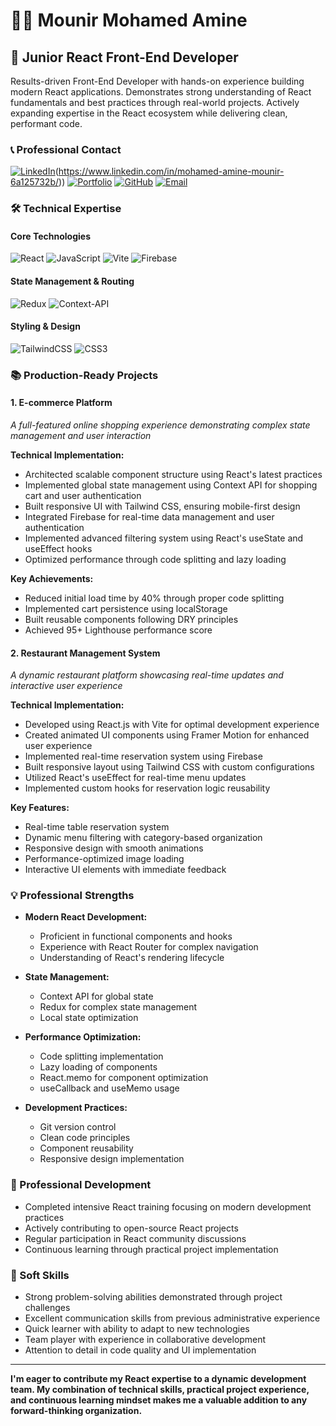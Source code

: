 # 👨‍💻 Mounir Mohamed Amine

## 🚀 Junior React Front-End Developer

Results-driven Front-End Developer with hands-on experience building modern React applications. Demonstrates strong understanding of React fundamentals and best practices through real-world projects. Actively expanding expertise in the React ecosystem while delivering clean, performant code.

### 📞 Professional Contact

[![LinkedIn](https://img.shields.io/badge/LinkedIn-%230077B5.svg?logo=linkedin&logoColor=white)]([https://www.linkedin.com/in/mohamed-amine-mounir/])(https://www.linkedin.com/in/mohamed-amine-mounir-6a125732b/))
[![Portfolio](https://img.shields.io/badge/Portfolio-%23000000.svg?style=for-the-badge&logo=firefox&logoColor=#FF7139)](https://mounir-mohamed-amine.vercel.app/)
[![GitHub](https://img.shields.io/badge/GitHub-%23121011.svg?style=for-the-badge&logo=github&logoColor=white)](https://github.com/Mohamed-amine-Mr)
[![Email](https://img.shields.io/badge/Email-D14836?style=for-the-badge&logo=gmail&logoColor=white)](mailto:mohamedaminemounirdev@gmail.com
)

### 🛠 Technical Expertise

#### Core Technologies
![React](https://img.shields.io/badge/react-%2320232a.svg?style=for-the-badge&logo=react&logoColor=%2361DAFB)
![JavaScript](https://img.shields.io/badge/javascript-%23323330.svg?style=for-the-badge&logo=javascript&logoColor=%23F7DF1E)
![Vite](https://img.shields.io/badge/vite-%23646CFF.svg?style=for-the-badge&logo=vite&logoColor=white)
![Firebase](https://img.shields.io/badge/firebase-%23039BE5.svg?style=for-the-badge&logo=firebase)

#### State Management & Routing
![Redux](https://img.shields.io/badge/redux-%23593d88.svg?style=for-the-badge&logo=redux&logoColor=white)
![Context-API](https://img.shields.io/badge/Context--Api-000000?style=for-the-badge&logo=react)

#### Styling & Design
![TailwindCSS](https://img.shields.io/badge/tailwindcss-%2338B2AC.svg?style=for-the-badge&logo=tailwind-css&logoColor=white)
![CSS3](https://img.shields.io/badge/css3-%231572B6.svg?style=for-the-badge&logo=css3&logoColor=white)

### 📚 Production-Ready Projects

#### 1. **E-commerce Platform**
*A full-featured online shopping experience demonstrating complex state management and user interaction*

**Technical Implementation:**
- Architected scalable component structure using React's latest practices
- Implemented global state management using Context API for shopping cart and user authentication
- Built responsive UI with Tailwind CSS, ensuring mobile-first design
- Integrated Firebase for real-time data management and user authentication
- Implemented advanced filtering system using React's useState and useEffect hooks
- Optimized performance through code splitting and lazy loading

**Key Achievements:**
- Reduced initial load time by 40% through proper code splitting
- Implemented cart persistence using localStorage
- Built reusable components following DRY principles
- Achieved 95+ Lighthouse performance score

#### 2. **Restaurant Management System**
*A dynamic restaurant platform showcasing real-time updates and interactive user experience*

**Technical Implementation:**
- Developed using React.js with Vite for optimal development experience
- Created animated UI components using Framer Motion for enhanced user experience
- Implemented real-time reservation system using Firebase
- Built responsive layout using Tailwind CSS with custom configurations
- Utilized React's useEffect for real-time menu updates
- Implemented custom hooks for reservation logic reusability

**Key Features:**
- Real-time table reservation system
- Dynamic menu filtering with category-based organization
- Responsive design with smooth animations
- Performance-optimized image loading
- Interactive UI elements with immediate feedback

### 💡 Professional Strengths

- **Modern React Development:**
  - Proficient in functional components and hooks
  - Experience with React Router for complex navigation
  - Understanding of React's rendering lifecycle

- **State Management:**
  - Context API for global state
  - Redux for complex state management
  - Local state optimization

- **Performance Optimization:**
  - Code splitting implementation
  - Lazy loading of components
  - React.memo for component optimization
  - useCallback and useMemo usage

- **Development Practices:**
  - Git version control
  - Clean code principles
  - Component reusability
  - Responsive design implementation

### 🎯 Professional Development

- Completed intensive React training focusing on modern development practices
- Actively contributing to open-source React projects
- Regular participation in React community discussions
- Continuous learning through practical project implementation

### 🌟 Soft Skills

- Strong problem-solving abilities demonstrated through project challenges
- Excellent communication skills from previous administrative experience
- Quick learner with ability to adapt to new technologies
- Team player with experience in collaborative development
- Attention to detail in code quality and UI implementation

---

<b>
I'm eager to contribute my React expertise to a dynamic development team. My combination of technical skills, practical project experience, and continuous learning mindset makes me a valuable addition to any forward-thinking organization.
</b>
